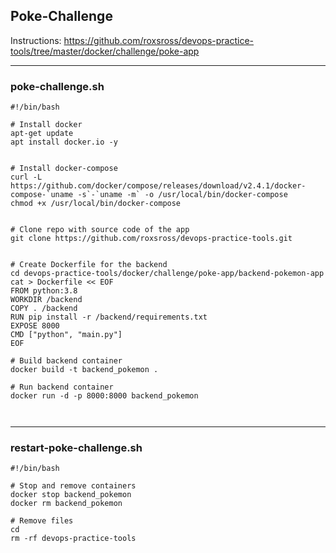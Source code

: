 ## Poke-Challenge

Instructions:
https://github.com/roxsross/devops-practice-tools/tree/master/docker/challenge/poke-app

---

### poke-challenge.sh
```
#!/bin/bash

# Install docker
apt-get update
apt install docker.io -y


# Install docker-compose
curl -L https://github.com/docker/compose/releases/download/v2.4.1/docker-compose-`uname -s`-`uname -m` -o /usr/local/bin/docker-compose
chmod +x /usr/local/bin/docker-compose


# Clone repo with source code of the app
git clone https://github.com/roxsross/devops-practice-tools.git


# Create Dockerfile for the backend
cd devops-practice-tools/docker/challenge/poke-app/backend-pokemon-app
cat > Dockerfile << EOF
FROM python:3.8
WORKDIR /backend
COPY . /backend
RUN pip install -r /backend/requirements.txt
EXPOSE 8000
CMD ["python", "main.py"]
EOF

# Build backend container
docker build -t backend_pokemon .

# Run backend container
docker run -d -p 8000:8000 backend_pokemon



```

---

### restart-poke-challenge.sh
```
#!/bin/bash

# Stop and remove containers
docker stop backend_pokemon
docker rm backend_pokemon

# Remove files
cd
rm -rf devops-practice-tools
```